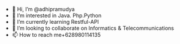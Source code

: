 - 👋 Hi, I’m @adhipramudya
- 👀 I’m interested in Java. Php.Python
- 🌱 I’m currently learning Restful-API
- 💞️ I’m looking to collaborate on Informatics &  Telecommunications
- 📫 How to reach me+628980114135

<!---
adhipramudya/adhipramudya is a ✨ special ✨ repository because its `README.md` (this file) appears on your GitHub profile.
You can click the Preview link to take a look at your changes.
--->
